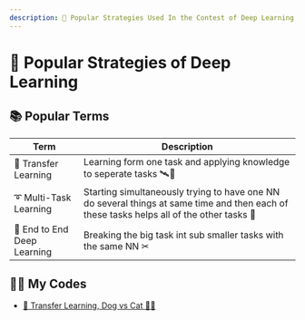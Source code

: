 ```yaml
---
description: 🥽 Popular Strategies Used In the Contest of Deep Learning 
---
```


# 💄 Popular Strategies of Deep Learning

## 📚 Popular Terms
| Term                   | Description   |
| ---------------------- |---------------|
| 🚙 Transfer Learning   | Learning form one task and applying knowledge to seperate tasks 🛰🚙 |
| ➰ Multi-Task Learning | Starting simultaneously trying to have one NN do several things at same time and then each of these tasks helps all of the other tasks 🚀 |
| 🏴 End to End Deep Learning | Breaking the big task int sub smaller tasks with the same NN ✂ |

## 👩‍💻 My Codes
- [🚙 Transfer Learning, Dog vs Cat 🐶🐱](./0-TransferLearningDogvsCat.ipynb)

